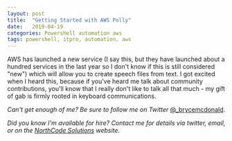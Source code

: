 ```yaml
---
layout: post
title:  "Getting Started with AWS Polly"
date:   2019-04-19
categories: Powershell automation aws
tags: powershell, itpro, automation, aws
---
```


AWS has launched a new service (I say this, but they have launched about a hundred services in the last year so I don't know if this is still considered "new") which will allow you to create speech files from text.  I got excited when I heard this, because if you've heard me talk about community contributions, you'll know that I really don't like to talk all that much - my gift of gab is firmly rooted in keyboard communications.



_Can't get enough of me?  Be sure to follow me on Twitter_ [@_brycemcdonald](https://twitter.com/_brycemcdonald).

_Did you know I'm available for hire?  Contact me for details via twitter, email, or on the [NorthCode Solutions](http://www.northcodesolutions.com) website._